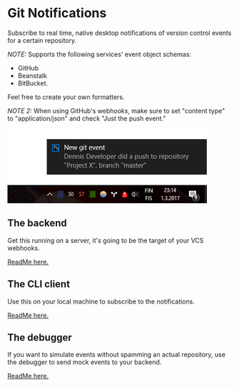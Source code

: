 # Git Notifications
Subscribe to real time, native desktop notifications of
version control events for a certain repository.

*NOTE:* Supports the following services' event object schemas:
* GitHub
* Beanstalk
* BitBucket.

Feel free to create your own formatters.

*NOTE 2:* When using GitHub's webhooks, make sure to set "content type" to "application/json" and check "Just the push event."

![Screenshot](/screenshot.png?raw=true "Screenshot")

## The backend
Get this running on a server, it's going to be the target of
your VCS webhooks.

[ReadMe here.](https://github.com/ThePaavero/git-notifications/blob/master/backend/README.md)

## The CLI client
Use this on your local machine to subscribe to the notifications.

[ReadMe here.](https://github.com/ThePaavero/git-notifications/blob/master/node-client/README.md)

## The debugger
If you want to simulate events without spamming an actual
repository, use the debugger to send mock events to your backend.

[ReadMe here.](https://github.com/ThePaavero/git-notifications/blob/master/debugger/README.md)

